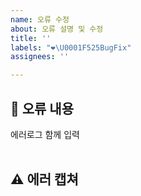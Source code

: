 ```yaml
---
name: 오류 수정
about: 오류 설명 및 수정
title: ''
labels: "❤️‍\U0001F525BugFix"
assignees: ''

---
```


## 🤔 오류 내용

에러로그 함께 입력  
<br>

## ⚠ 에러 캡쳐

<br>
